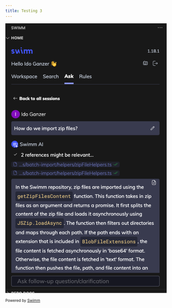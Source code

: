 ```yaml
---
title: Testing 3
---
```

![](/.swm/images/Screen%20Shot%202023-12-24%20at%2016.18.24-2024-1-7-21-30-35-211.png)

<SwmMeta version="3.0.0" repo-id="ls4DA2fLasmQuEbT4ipw" repo-name="UTestEx"><sup>Powered by [Swimm](https://swimm-web-app.web.app/)</sup></SwmMeta>
